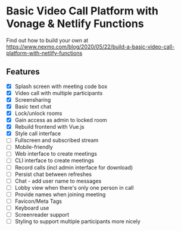 # Basic Video Call Platform with Vonage & Netlify Functions

Find out how to build your own at <https://www.nexmo.com/blog/2020/05/22/build-a-basic-video-call-platform-with-netlify-functions>

## Features

- [x] Splash screen with meeting code box
- [x] Video call with multiple participants
- [x] Screensharing
- [x] Basic text chat
- [x] Lock/unlock rooms
- [x] Gain access as admin to locked room
- [x] Rebuild frontend with Vue.js
- [x] Style call interface
- [ ] Fullscreen and subscribed stream
- [ ] Mobile-friendly
- [ ] Web interface to create meetings
- [ ] CLI interface to create meetings
- [ ] Record calls (incl admin interface for download)
- [ ] Persist chat between refreshes
- [ ] Chat - add user name to messages
- [ ] Lobby view when there's only one person in call
- [ ] Provide names when joining meeting
- [ ] Favicon/Meta Tags
- [ ] Keyboard use
- [ ] Screenreader support
- [ ] Styling to support multiple participants more nicely